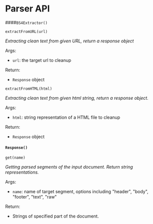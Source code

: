 # Parser API
####`BS4Extractor()`

`extractFromURL(url)`

*Extracting clean text from given URL, return a response object*

Args:

- `url`: the target url to cleanup

Return:

* `Response` object



`extractFromHTML(html)`

*Extracting clean text from given html string, return a response object.*

Args:

* `html`: string representation of a HTML file to cleanup

Return:

* `Response` object





#### `Response()`

`get(name)`

*Getting parsed segments of the input document. Return string representations.*

Args:

* `name`: name of target segment, options including "header", "body", "footer", "text", "raw"

Return:

* Strings of specified part of the document.
